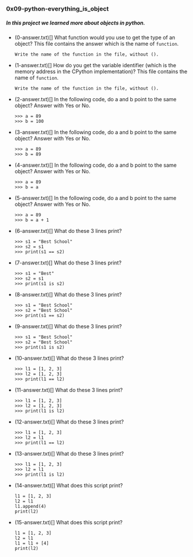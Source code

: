 ### 0x09-python-everything_is_object

##### In this project we learned more about objects in python.

* (0-answer.txt)[] What function would you use to get the type of an object? This file contains the answer which is the name of `function`.
    ```
    Write the name of the function in the file, without ().
    ```

* (1-answer.txt)[] How do you get the variable identifier (which is the memory address in the CPython implementation)? This file contains the name of `function`.
    ```
    Write the name of the function in the file, without ().
    ```

* (2-answer.txt)[] In the following code, do a and b point to the same object? Answer with Yes or No.
    ```
    >>> a = 89
    >>> b = 100
    ```

* (3-answer.txt)[] In the following code, do a and b point to the same object? Answer with Yes or No.
    ```
    >>> a = 89
    >>> b = 89
    ```

* (4-answer.txt)[] In the following code, do a and b point to the same object? Answer with Yes or No.
    ```
    >>> a = 89
    >>> b = a
    ```

* (5-answer.txt)[] In the following code, do a and b point to the same object? Answer with Yes or No.
    ```
    >>> a = 89
    >>> b = a + 1
    ```

* (6-answer.txt)[] What do these 3 lines print?
    ```
    >>> s1 = "Best School"
    >>> s2 = s1
    >>> print(s1 == s2)
    ```

* (7-answer.txt)[] What do these 3 lines print?
    ```
    >>> s1 = "Best"
    >>> s2 = s1
    >>> print(s1 is s2)
    ```

* (8-answer.txt)[] What do these 3 lines print?
    ```
    >>> s1 = "Best School"
    >>> s2 = "Best School"
    >>> print(s1 == s2)
    ```

* (9-answer.txt)[] What do these 3 lines print?
    ```
    >>> s1 = "Best School"
    >>> s2 = "Best School"
    >>> print(s1 is s2)
    ```

* (10-answer.txt)[] What do these 3 lines print?
    ```
    >>> l1 = [1, 2, 3]
    >>> l2 = [1, 2, 3] 
    >>> print(l1 == l2)
    ```

* (11-answer.txt)[] What do these 3 lines print?
    ```
    >>> l1 = [1, 2, 3]
    >>> l2 = [1, 2, 3] 
    >>> print(l1 is l2)
    ```

* (12-answer.txt)[] What do these 3 lines print?
    ```
    >>> l1 = [1, 2, 3]
    >>> l2 = l1
    >>> print(l1 == l2)
    ```

* (13-answer.txt)[] What do these 3 lines print?
    ```
    >>> l1 = [1, 2, 3]
    >>> l2 = l1
    >>> print(l1 is l2)
    ```

* (14-answer.txt)[] What does this script print?
    ```
    l1 = [1, 2, 3]
    l2 = l1
    l1.append(4)
    print(l2)
    ```

* (15-answer.txt)[] What does this script print?
    ```
    l1 = [1, 2, 3]
    l2 = l1
    l1 = l1 + [4]
    print(l2)
    ```

